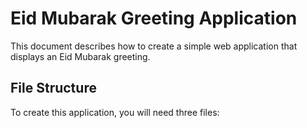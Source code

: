 # Eid Mubarak Greeting Application

This document describes how to create a simple web application that displays an Eid Mubarak greeting.

## File Structure

To create this application, you will need three files:
